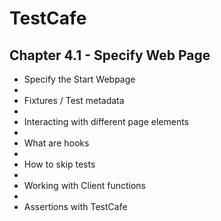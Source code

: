 # TestCafe

## Chapter 4.1 - Specify Web Page
- Specify the Start Webpage
- 
- Fixtures / Test metadata
- 
- Interacting with different page elements
- 
- What are hooks
- 
- How to skip tests
- 
- Working with Client functions
- 
- Assertions with TestCafe